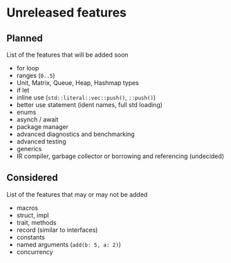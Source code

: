 # Unreleased features

## Planned

List of the features that will be added soon

- for loop
- ranges (`0..5`)
- Unit, Matrix, Queue, Heap, Hashmap types
- if let
- inline use (`std::literal::vec::push()`, `::push()`)
- better use statement (ident names, full std loading)
- enums
- asynch / await
- package manager
- advanced diagnostics and benchmarking
- advanced testing
- generics
- IR compiler, garbage collector or borrowing and referencing (undecided)

## Considered

List of the features that may or may not be added

- macros
- struct, impl
- trait, methods
- record (similar to interfaces)
- constants
- named arguments (`add(b: 5, a: 2)`)
- concurrency
